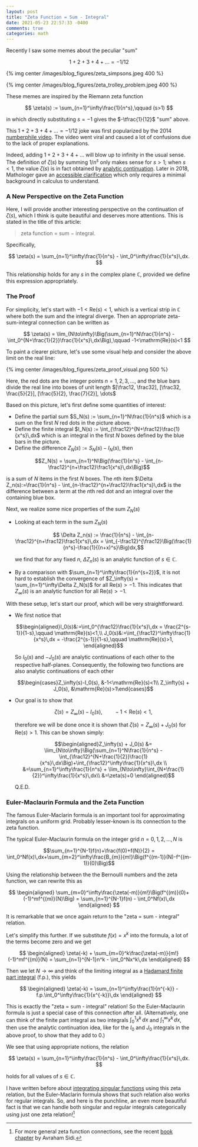 ```yaml
---
layout: post
title: "Zeta Function = Sum - Integral"
date: 2021-05-23 22:57:33 -0400
comments: true
categories: math
---
```



Recently I saw some memes about the peculiar "sum"

$$
1+2+3+4+\dots = -1/12
$$

{% img center /images/blog_figures/zeta_simpsons.jpeg 400 %}

{% img center /images/blog_figures/zeta_trolley_problem.jpeg 400 %}

These memes are inspired by the Riemann zeta function

$$
\zeta(s) := \sum_{n=1}^\infty\frac{1}{n^s},\qquad (s>1)
$$

in which directly substituting $s=-1$ gives the $-\tfrac{1}{12}$ "sum" above.

<!--more-->

This $1+2+3+4+\dots = -1/12$ joke was first popularized by the 2014 [numberphile video](https://youtu.be/w-I6XTVZXww). The video went viral and caused a lot of confusions due to the lack of proper explanations. 

Indeed, adding $1+2+3+4+\dots$ will blow up to infinity in the usual sense. The definition of $\zeta(s)$ by summing $1/n^s$ only makes sense for $s>1$; when $s<1$, the value $\zeta(s)$ is in fact obtained by [analytic continuation](https://en.wikipedia.org/wiki/Analytic_continuation). Later in 2018, Mathologer gave an [accessible clarification](https://youtu.be/YuIIjLr6vUA) which only requires a minimal background in calculus to understand.

### A New Perspective on the Zeta Function

Here, I will provide another interesting perspective on the continuation of $\zeta(s)$, which I think is quite beautiful and deserves more attentions. This is stated in the title of this article:

> zeta function $=$ sum $-$ integral.

Specifically, 

$$
\zeta(s) = \sum_{n=1}^\infty\frac{1}{n^s} - \int_0^\infty\frac{1}{x^s}\,dx.
$$

This relationship holds for any $s$ in the complex plane $\mathbb{C}$, provided we define this expression appropriately.

### The Proof

For simplicity, let's start with $-1<\mathrm{Re}(s)<1$, which is a vertical strip in $\mathbb{C}$ where both the sum and the integral diverge. Then an appropriate zeta-sum-integral connection can be written as

$$
\zeta(s) = \lim_{N\to\infty}\Big(\sum_{n=1}^N\frac{1}{n^s} - \int_0^{N+\frac{1}{2}}\frac{1}{x^s}\,dx\Big),\qquad -1<\mathrm{Re}(s)<1
$$

To paint a clearer picture, let's use some visual help and consider the above limit on the real line:

{% img center /images/blog_figures/zeta_proof_visual.png 500 %}

Here, the red dots are the integer points $n = 1, 2, 3,\dots$, and the blue bars divide the real line into boxes of unit length $[\frac12, \frac32], [\frac32, \frac{5}{2}], [\frac{5}{2}, \frac{7}{2}], \dots$

Based on this picture, let's first define some quantities of interest:

- Define the partial sum $S_N(s) := \sum_{n=1}^N\frac{1}{n^s}$	which is a sum on the first $N$ red dots in the picture above.
- Define the finite integral $I_N(s) := \int_{\frac12}^{N+\frac12}\frac{1}{x^s}\,dx$	which is an integral in the first $N$ boxes defined by the blue bars in the picture.
- Define the difference $Z_N(s) := S_N(s) - I_N(s)$, then 

$$Z_N(s) = \sum_{n=1}^N\Big(\frac{1}{n^s} - \int_{n-\frac12}^{n+\frac12}\frac1{x^s}\,dx\Big)$$ 

is a sum of $N$ items in the first $N$ boxes. The $n$th item $\Delta Z_n(s):=\frac{1}{n^s} - \int_{n-\frac12}^{n+\frac12}\frac1{x^s}\,dx$ is the difference between a term at the $n$th red dot and an integral over the containing blue box.

Next, we realize some nice properties of the sum $Z_N(s)$

- Looking at each term in the sum $Z_N(s)$

	$$ \Delta Z_n(s) := \frac{1}{n^s} - \int_{n-\frac12}^{n+\frac12}\frac1{x^s}\,dx = \int_{-\frac12}^{\frac12}\Big(\frac{1}{n^s}-\frac{1}{(n+x)^s}\Big)dx,$$
	
	we find that for any fixed $n$, $\Delta Z_n(s)$ is an analytic function of $s\in\mathbb{C}$.

- By a comparison with $\sum_{n=1}^\infty\frac{1}{n^{s+2}}$, it is not hard to establish the convergence of $Z_\infty(s) = \sum_{n=1}^\infty\Delta Z_N(s)$ for all $\mathrm{Re}(s)>-1$. This indicates that $Z_\infty(s)$ is an analytic function for all $\mathrm{Re}(s)>-1$.

With these setup, let's start our proof, which will be very straightforward.
	
- We first notice that

	$$\begin{aligned}I_0(s)&:=\int_0^{\frac12}\frac{1}{x^s}\,dx = \frac{2^{s-1}}{1-s},\qquad \mathrm{Re}(s)<1,\\ J_0(s)&:=\int_{\frac12}^\infty\frac{1}{x^s}\,dx = -\frac{2^{s-1}}{1-s},\qquad \mathrm{Re}(s)>1, \end{aligned}$$
	
	So $I_0(s)$ and $-J_0(s)$ are analytic continuations of each other to the respective half-planes. Consequently, the following two functions are also analytic continuations of each other
	
	$$\begin{cases}Z_\infty(s)-I_0(s), &-1<\mathrm{Re}(s)<1\\ Z_\infty(s) + J_0(s), &\mathrm{Re}(s)>1\end{cases}$$

- Our goal is to show that 

	$$\zeta(s) = Z_\infty(s) - I_0(s),\qquad-1<\mathrm{Re}(s)<1,$$

	therefore we will be done once it is shown that $\zeta(s) = Z_\infty(s) + J_0(s)$ for $\mathrm{Re}(s)>1$. This can be shown simply:

	$$\begin{aligned}Z_\infty(s) + J_0(s) &= \lim_{N\to\infty}\Big(\sum_{n=1}^N\frac{1}{n^s} - \int_{\frac12}^{N+\frac{1}{2}}\frac{1}{x^s}\,dx\Big)+\int_{\frac12}^\infty\frac{1}{x^s}\,dx \\ &=\sum_{n=1}^\infty\frac{1}{n^s} + \lim_{N\to\infty}\int_{N+\frac{1}{2}}^\infty\frac{1}{x^s}\,dx\\ &=\zeta(s)+0 \end{aligned}$$
	
	Q.E.D.

### Euler-Maclaurin Formula and the Zeta Function

The famous Euler-Maclarin formula is an important tool for approximating integrals on a uniform grid. Probably lesser-known is its connection to the zeta function.

The typical Euler-Maclaurin formula on the integer grid $n=0,1,2,\dots,N$ is

$$\sum_{n=1}^{N-1}f(n)+\frac{f(0)+f(N)}{2} = \int_0^Nf(x)\,dx+\sum_{m=2}^\infty\frac{B_{m}}{m!}\Big(f^{(m-1)}(N)-f^{(m-1)}(0)\Big)$$

Using the relationship between the the Bernoulli numbers and the zeta function, we can rewrite this as

$$
\begin{aligned}
\sum_{m=0}^\infty\frac{\zeta(-m)}{m!}\Big(f^{(m)}(0)+(-1)^mf^{(m)}(N)\Big) = \sum_{n=1}^{N-1}f(n) - \int_0^Nf(x)\,dx
\end{aligned}
$$

It is remarkable that we once again return to the "zeta = sum - integral" relation. 

Let's simplify this further. If we substitute $f(x) = x^k$ into the formula, a lot of the terms become zero and we get

$$
\begin{aligned}
\zeta(-k) + \sum_{m=0}^k\frac{\zeta(-m)}{m!}(-1)^mf^{(m)}(N) = \sum_{n=1}^{N-1}n^k - \int_0^Nx^k\,dx
\end{aligned}
$$

Then we let $N\to\infty$ and think of the limiting integral as a [Hadamard finite part integral](https://en.wikipedia.org/wiki/Hadamard_regularization) (f.p.), this yields

$$
\begin{aligned}
\zeta(-k) = \sum_{n=1}^\infty\frac{1}{n^{-k}} - f.p.\int_0^\infty\frac{1}{x^{-k}}\,dx
\end{aligned}
$$

This is exactly the "zeta = sum - integral" relation! So the Euler-Maclaurin formula is just a special case of this connection after all. (Alternatively, one can think of the finite part integral as two integrals $\int_0^1x^k\,dx$ and $\int_1^\infty x^k\,dx$, then use the analytic continuation idea, like for the $I_0$ and $J_0$ integrals in the above proof, to show that they add to $0$.)

We see that using appropriate notions, the relation

$$
\zeta(s) = \sum_{n=1}^\infty\frac{1}{n^s} - \int_0^\infty\frac{1}{x^s}\,dx.
$$

holds for all values of $s\in\mathbb{C}$.

I have written before about [integrating singular functions](/blog/2021/01/24/regular-and-singular-numerical-integration/) using this zeta relation, but the Euler-Maclarin formula shows that such relation also works for regular integrals. So, and here is the punchline, an even more beautiful fact is that we can handle both singular and regular integrals categorically using just one zeta relation![^sidi]

[^sidi]: For more general zeta function connections, see the recent [book chapter](http://www.cs.technion.ac.il/~asidi/Sidi_Journal_Papers/P130_AQC.Asymp_Expansions.pdf) by Avraham Sidi.
